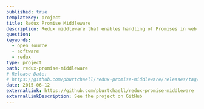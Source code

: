 ```yaml
---
published: true
templateKey: project
title: Redux Promise Middleware
description: Redux middleware that enables handling of Promises in web and mobile applications.
question:
keywords:
  - open source
  - software
  - redux
type: project
path: redux-promise-middleware
# Release Date:
# https://github.com/pburtchaell/redux-promise-middleware/releases/tag/0.0.0
date: 2015-06-12
externalLink: https://github.com/pburtchaell/redux-promise-middleware
externalLinkDescription: See the project on GitHub
---
```

